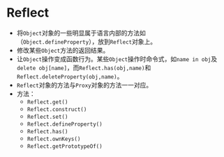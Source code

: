# Reflect



* 将`Object`对象的一些明显属于语言内部的方法如（`Object.defineProperty`），放到`Reflect`对象上。
* 修改某些`Object`方法的返回结果。
* 让`Object`操作变成函数行为。某些`Object`操作时命令式，如`name in obj`及`delete obj[name]`，而`Reflect.has(obj,name)`和`Reflect.deleteProperty(obj,name)`。
* `Reflect`对象的方法与`Proxy`对象的方法一一对应。
* 方法：
  * `Reflect.get()`
  * `Reflect.construct()`
  * `Reflect.set()`
  * `Reflect.defineProperty()`
  * `Reflect.has()`
  * `Reflect.ownKeys()`
  * `Reflect.getPrototypeOf()`

